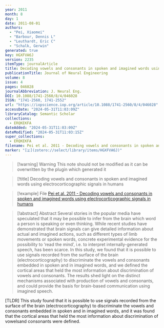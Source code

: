 ```yaml
---
year: 2011
month: 8
day: 1
date: 2011-08-01
authors:
  - "Pei, Xiaomei"
  - "Barbour, Dennis L"
  - "Leuthardt, Eric C"
  - "Schalk, Gerwin"
generated: true
key: HGXFVA6J
version: 2235
itemType: journalArticle
title: Decoding vowels and consonants in spoken and imagined words using electrocorticographic signals in humans
publicationTitle: Journal of Neural Engineering
volume: 8
issue: 4
pages: 046028
journalAbbreviation: J. Neural Eng.
DOI: 10.1088/1741-2560/8/4/046028
ISSN: "1741-2560, 1741-2552"
url: "https://iopscience.iop.org/article/10.1088/1741-2560/8/4/046028"
accessDate: "2024-05-31T11:03:09Z"
libraryCatalog: Semantic Scholar
collections:
  - ERQKEKFA
dateAdded: "2024-05-31T11:03:09Z"
dateModified: "2024-05-31T11:03:15Z"
super_collections:
  - ERQKEKFA
filename: Pei et al. 2011 - Decoding vowels and consonants in spoken and imagined words using electrocorticographic signals in humans
marker: "[🇿](zotero://select/library/items/HGXFVA6J)"
---
```


>[!warning] Warning
> This note should not be modified as it can be overwritten by the plugin which generated it

> [!title] Decoding vowels and consonants in spoken and imagined words using electrocorticographic signals in humans

> [!example] File
> [Pei et al. 2011 - Decoding vowels and consonants in spoken and imagined words using electrocorticographic signals in humans](Pei%20et%20al.%202011%20-%20Decoding%20vowels%20and%20consonants%20in%20spoken%20and%20imagined%20words%20using%20electrocorticographic%20signals%20in%20humans.pdf)

> [!abstract] Abstract
> Several stories in the popular media have speculated that it may be possible to infer from the brain which word a person is speaking or even thinking. While recent studies have demonstrated that brain signals can give detailed information about actual and imagined actions, such as different types of limb movements or spoken words, concrete experimental evidence for the possibility to ‘read the mind’, i.e. to interpret internally-generated speech, has been scarce. In this study, we found that it is possible to use signals recorded from the surface of the brain (electrocorticography) to discriminate the vowels and consonants embedded in spoken and in imagined words, and we defined the cortical areas that held the most information about discrimination of vowels and consonants. The results shed light on the distinct mechanisms associated with production of vowels and consonants, and could provide the basis for brain-based communication using imagined speech.

[TLDR] This study found that it is possible to use signals recorded from the surface of the brain (electrocorticography) to discriminate the vowels and consonants embedded in spoken and in imagined words, and it was found that the cortical areas that held the most information about discrimination of vowelsand consonants were defined.

